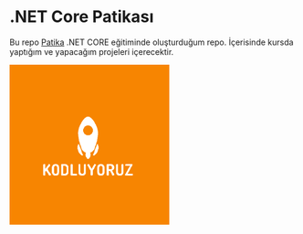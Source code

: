 # .NET Core Patikası

Bu repo [Patika](https://app.patika.dev/) .NET CORE eğitiminde oluşturduğum repo. İçerisinde kursda yaptığım ve yapacağım projeleri içerecektir.


![Kodluyoruz logo](https://github.com/burakkosova/JavaBackendWebDevelopment/blob/main/figures/kodluyoruz.png)

